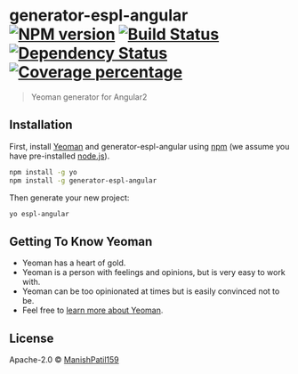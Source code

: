 # generator-espl-angular [![NPM version][npm-image]][npm-url] [![Build Status][travis-image]][travis-url] [![Dependency Status][daviddm-image]][daviddm-url] [![Coverage percentage][coveralls-image]][coveralls-url]
> Yeoman generator for Angular2

## Installation

First, install [Yeoman](http://yeoman.io) and generator-espl-angular using [npm](https://www.npmjs.com/) (we assume you have pre-installed [node.js](https://nodejs.org/)).

```bash
npm install -g yo
npm install -g generator-espl-angular
```

Then generate your new project:

```bash
yo espl-angular
```

## Getting To Know Yeoman

 * Yeoman has a heart of gold.
 * Yeoman is a person with feelings and opinions, but is very easy to work with.
 * Yeoman can be too opinionated at times but is easily convinced not to be.
 * Feel free to [learn more about Yeoman](http://yeoman.io/).

## License

Apache-2.0 © [ManishPatil159](patilmanish.com)


[npm-image]: https://badge.fury.io/js/generator-espl-angular.svg
[npm-url]: https://npmjs.org/package/generator-espl-angular
[travis-image]: https://travis-ci.org/manishpatil159/generator-espl-angular.svg?branch=master
[travis-url]: https://travis-ci.org/manishpatil159/generator-espl-angular
[daviddm-image]: https://david-dm.org/manishpatil159/generator-espl-angular.svg?theme=shields.io
[daviddm-url]: https://david-dm.org/manishpatil159/generator-espl-angular
[coveralls-image]: https://coveralls.io/repos/manishpatil159/generator-espl-angular/badge.svg
[coveralls-url]: https://coveralls.io/r/manishpatil159/generator-espl-angular
